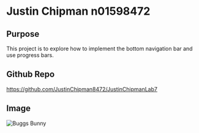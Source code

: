 # Justin Chipman n01598472

## Purpose
This project is to explore how to implement the bottom navigation bar and use progress bars.

## Github Repo
https://github.com/JustinChipman8472/JustinChipmanLab7

## Image
![Buggs Bunny](https://upload.wikimedia.org/wikipedia/en/thumb/1/17/Bugs_Bunny.svg/1200px-Bugs_Bunny.svg.png)